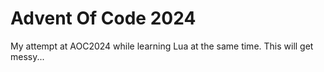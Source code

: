 # Advent Of Code 2024

My attempt at AOC2024 while learning Lua at the same time. This will get messy...
